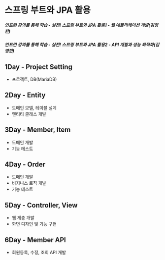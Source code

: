 # 스프링 부트와 JPA 활용
##### 인프런 강의를 통해 학습 - 실전! 스프링 부트와 JPA 활용1 - 웹 애플리케이션 개발(김영한)
##### 인프런 강의를 통해 학습 - 실전! 스프링 부트와 JPA 활용2 - API 개발과 성능 최적화(김영한)

## 1Day - Project Setting
  - 프로젝트, DB(MariaDB)

## 2Day - Entity
  - 도메인 모델, 테이블 설계
  - 엔티티 클래스 개발
  
## 3Day - Member, Item
  - 도메인 개발
  - 기능 테스트

## 4Day - Order
  - 도메인 개발
  - 비지니스 로직 개발
  - 기능 테스트

## 5Day - Controller, View
  - 웹 계층 개발
  - 화면 디자인 및 기능 구현

## 6Day - Member API
  - 회원등록, 수정, 조회 API 개발
